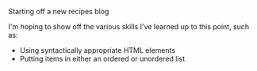 Starting off a new recipes blog

I'm hoping to show off the various skills I've learned up to this point,
such as:

- Using syntactically appropriate HTML elements
- Putting items in either an ordered or unordered list
